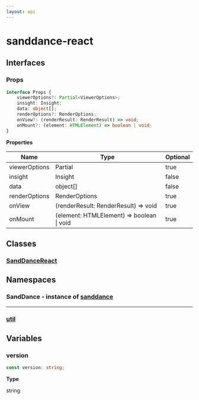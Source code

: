```yaml
---
layout: api
---
```


# sanddance-react

## Interfaces

### Props

```typescript
interface Props {
    viewerOptions?: Partial<ViewerOptions>;
    insight: Insight;
    data: object[];
    renderOptions?: RenderOptions;
    onView?: (renderResult: RenderResult) => void;
    onMount?: (element: HTMLElement) => boolean | void;
}
```

**Properties**

| Name          | Type                                          | Optional |
| ------------- | --------------------------------------------- | -------- |
| viewerOptions | Partial<ViewerOptions>                        | true     |
| insight       | Insight                                       | false    |
| data          | object[]                                      | false    |
| renderOptions | RenderOptions                                 | true     |
| onView        | (renderResult: RenderResult) => void          | true     |
| onMount       | (element: HTMLElement) => boolean &#124; void | true     |

## Classes

### [SandDanceReact][ClassDeclaration-0]


## Namespaces

### SandDance - instance of [sanddance](../../../sanddance/v1/api)

----------

### [util][NamespaceImport-1]


## Variables

### version

```typescript
const version: string;
```

**Type**

string

[SourceFile-0]: index#indexts
[InterfaceDeclaration-0]: index#props
[ClassDeclaration-0]: sanddancereact#sanddancereact
[NamespaceImport-0]: sanddance#sanddance
[NamespaceImport-1]: util#util
[VariableDeclaration-2]: index#version